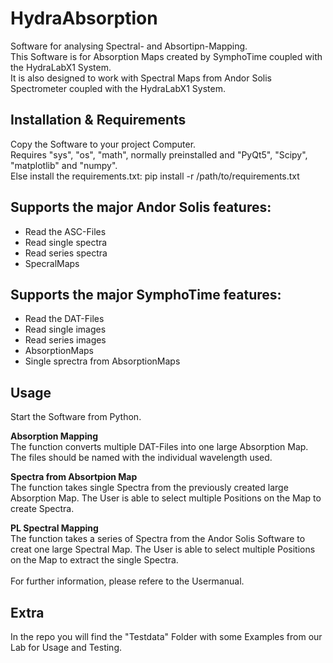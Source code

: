 # HydraAbsorption
 Software for analysing Spectral- and Absortipn-Mapping.<br>
 This Software is for Absorption Maps created by SymphoTime coupled with the HydraLabX1 System.<br>
 It is also designed to work with Spectral Maps from Andor Solis Spectrometer coupled with the HydraLabX1 System.

## Installation & Requirements
Copy the Software to your project Computer.<br>
Requires "sys", "os", "math", normally preinstalled and "PyQt5", "Scipy", "matplotlib" and "numpy".<br>
Else install the requirements.txt: pip install -r /path/to/requirements.txt

## Supports the major Andor Solis features:
- Read the ASC-Files
- Read single spectra
- Read series spectra
- SpecralMaps

## Supports the major SymphoTime features:
- Read the DAT-Files
- Read single images
- Read series images
- AbsorptionMaps
- Single sprectra from AbsorptionMaps

## Usage
Start the Software from Python. 

**Absorption Mapping**  
The function converts multiple DAT-Files into one large Absorption Map. The files should be named with the individual wavelength used.

**Spectra from Absortpion Map**  
The function takes single Spectra from the previously created large Absorption Map. The User is able to select multiple Positions on the Map to create Spectra.

**PL Spectral Mapping**  
The function takes a series of Spectra from the Andor Solis Software to creat one large Spectral Map. The User is able to select multiple Positions on the Map to extract the single Spectra.<br><br>
For further information, please refere to the Usermanual.



## Extra
In the repo you will find the "Testdata" Folder with some Examples from our Lab for Usage and Testing.
